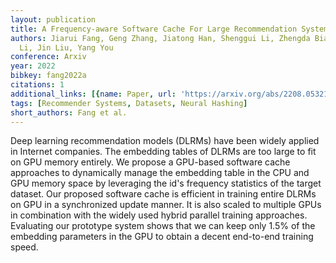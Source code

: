 ```yaml
---
layout: publication
title: A Frequency-aware Software Cache For Large Recommendation System Embeddings
authors: Jiarui Fang, Geng Zhang, Jiatong Han, Shenggui Li, Zhengda Bian, Yongbin
  Li, Jin Liu, Yang You
conference: Arxiv
year: 2022
bibkey: fang2022a
citations: 1
additional_links: [{name: Paper, url: 'https://arxiv.org/abs/2208.05321'}]
tags: [Recommender Systems, Datasets, Neural Hashing]
short_authors: Fang et al.
---
```

Deep learning recommendation models (DLRMs) have been widely applied in
Internet companies. The embedding tables of DLRMs are too large to fit on GPU
memory entirely. We propose a GPU-based software cache approaches to
dynamically manage the embedding table in the CPU and GPU memory space by
leveraging the id's frequency statistics of the target dataset. Our proposed
software cache is efficient in training entire DLRMs on GPU in a synchronized
update manner. It is also scaled to multiple GPUs in combination with the
widely used hybrid parallel training approaches. Evaluating our prototype
system shows that we can keep only 1.5% of the embedding parameters in the GPU
to obtain a decent end-to-end training speed.